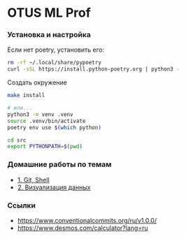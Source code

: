 # OTUS ML Prof


### Установка и настройка

Если нет poetry, установить его:

```bash
rm -rf ~/.local/share/pypoetry
curl -sSL https://install.python-poetry.org | python3 -
```

Создать окружение


```bash
make install 

# или...
python3 -m venv .venv
source .venv/bin/activate
poetry env use $(which python)

cd src
export PYTHONPATH=$(pwd)
```

### Домашние работы по темам

- [1. Git, Shell](hw-1/)
- [2. Визуализация данных](hw-2/)

### Ссылки

* https://www.conventionalcommits.org/ru/v1.0.0/
* https://www.desmos.com/calculator?lang=ru

